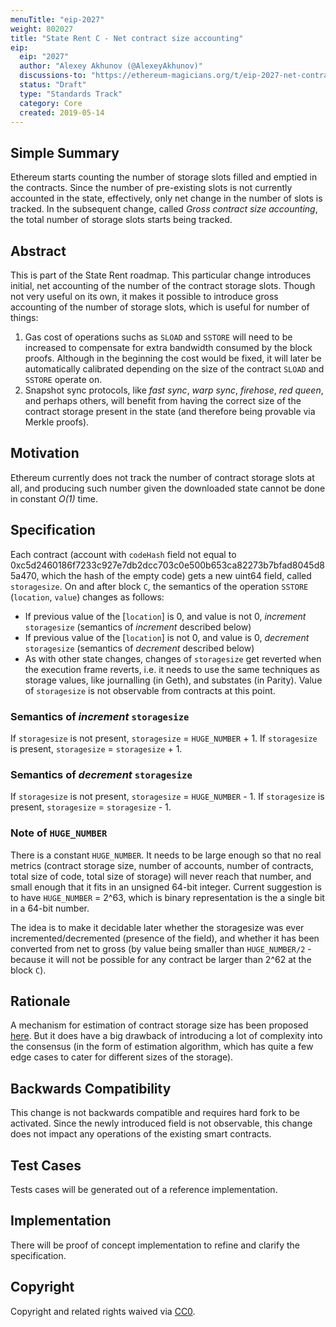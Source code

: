 ```yaml
---
menuTitle: "eip-2027"
weight: 802027 
title: "State Rent C - Net contract size accounting"
eip:
  eip: "2027"
  author: "Alexey Akhunov (@AlexeyAkhunov)"
  discussions-to: "https://ethereum-magicians.org/t/eip-2027-net-contract-size-accounting-change-c-from-state-rent-v3-proposal/3275"
  status: "Draft"
  type: "Standards Track"
  category: Core
  created: 2019-05-14
---
```


<!--You can leave these HTML comments in your merged EIP and delete the visible duplicate text guides, they will not appear and may be helpful to refer to if you edit it again. This is the suggested template for new EIPs. Note that an EIP number will be assigned by an editor. When opening a pull request to submit your EIP, please use an abbreviated title in the filename, `eip-draft_title_abbrev.md`. The title should be 44 characters or less.-->

## Simple Summary
<!--"If you can't explain it simply, you don't understand it well enough." Provide a simplified and layman-accessible explanation of the EIP.-->
Ethereum starts counting the number of storage slots filled and emptied in the contracts. Since the number of pre-existing slots is not currently accounted
in the state, effectively, only net change in the number of slots is tracked. In the subsequent change, called *Gross contract size accounting*, the total
number of storage slots starts being tracked.

## Abstract
<!--A short (~200 word) description of the technical issue being addressed.-->
This is part of the State Rent roadmap. This particular change introduces initial, net accounting of the number of the contract storage slots. Though not very
useful on its own, it makes it possible to introduce gross accounting of the number of storage slots, which is useful for number of things:
1. Gas cost of operations suchs as `SLOAD` and `SSTORE` will need to be increased to compensate for extra bandwidth consumed by the block proofs. Although in
the beginning the cost would be fixed, it will later be automatically calibrated depending on the size of the contract `SLOAD` and `SSTORE` operate on.
2. Snapshot sync protocols, like *fast sync*, *warp sync*, *firehose*, *red queen*, and perhaps others, will benefit from having the correct size of the
contract storage present in the state (and therefore being provable via Merkle proofs).

## Motivation
<!--The motivation is critical for EIPs that want to change the Ethereum protocol. It should clearly explain why the existing protocol specification is inadequate to address the problem that the EIP solves. EIP submissions without sufficient motivation may be rejected outright.-->
Ethereum currently does not track the number of contract storage slots at all, and producing such number given the downloaded state cannot be done in
constant *O(1)* time.

## Specification
<!--The technical specification should describe the syntax and semantics of any new feature. The specification should be detailed enough to allow competing, interoperable implementations for any of the current Ethereum platforms (go-ethereum, parity, cpp-ethereum, ethereumj, ethereumjs, and [others](https://github.com/ethereum/wiki/wiki/Clients)).-->
Each contract (account with `codeHash` field not equal to 0xc5d2460186f7233c927e7db2dcc703c0e500b653ca82273b7bfad8045d85a470, which the hash of the empty code) gets a new uint64 field, called `storagesize`. On and after block `C`, the semantics of the operation `SSTORE` (`location`, `value`) changes as follows:
- If previous value of the [`location`] is 0, and value is not 0, *increment* `storagesize` (semantics of *increment* described below)
- If previous value of the [`location`] is not 0, and value is 0, *decrement* `storagesize` (semantics of *decrement* described below)
- As with other state changes, changes of `storagesize` get reverted when the execution frame reverts, i.e. it needs to use the same techniques as storage values, like journalling (in Geth), and substates (in Parity).
Value of `storagesize` is not observable from contracts at this point.

### Semantics of *increment* `storagesize`
If `storagesize` is not present, `storagesize` = `HUGE_NUMBER` + 1.
If `storagesize` is present, `storagesize` = `storagesize` + 1.

### Semantics of *decrement* `storagesize`
If `storagesize` is not present, `storagesize` = `HUGE_NUMBER` - 1.
If `storagesize` is present, `storagesize` = `storagesize` - 1.

### Note of `HUGE_NUMBER`
There is a constant `HUGE_NUMBER`. It needs to be large enough so that no real metrics (contract storage size, number of accounts, number of contracts, total size of code, total size of storage) will never reach that number, and small enough that it fits in an unsigned 64-bit integer.
Current suggestion is to have `HUGE_NUMBER` = 2^63, which is binary representation is the a single bit in a 64-bit number.

The idea is to make it decidable later whether the storagesize was ever incremented/decremented (presence of the field), and whether it has been converted from net to gross (by value being smaller than `HUGE_NUMBER/2` - because it will not be possible for any contract be larger than 2^62 at the block `C`).

## Rationale
<!--The rationale fleshes out the specification by describing what motivated the design and why particular design decisions were made. It should describe alternate designs that were considered and related work, e.g. how the feature is supported in other languages. The rationale may also provide evidence of consensus within the community, and should discuss important objections or concerns raised during discussion.-->
A mechanism for estimation of contract storage size has been proposed [here](https://medium.com/@akhounov/estimation-approximate-of-the-size-of-contracst-in-ethereum-4642fe92d6fe). But it does have a big drawback of introducing a lot of complexity into the consensus
(in the form of estimation algorithm, which has quite a few edge cases to cater for different sizes of the storage).

## Backwards Compatibility
<!--All EIPs that introduce backwards incompatibilities must include a section describing these incompatibilities and their severity. The EIP must explain how the author proposes to deal with these incompatibilities. EIP submissions without a sufficient backwards compatibility treatise may be rejected outright.-->
This change is not backwards compatible and requires hard fork to be activated. Since the newly introduced field is not observable, this change does not impact any operations of the existing smart contracts. 

## Test Cases
<!--Test cases for an implementation are mandatory for EIPs that are affecting consensus changes. Other EIPs can choose to include links to test cases if applicable.-->
Tests cases will be generated out of a reference implementation.

## Implementation
<!--The implementations must be completed before any EIP is given status "Final", but it need not be completed before the EIP is accepted. While there is merit to the approach of reaching consensus on the specification and rationale before writing code, the principle of "rough consensus and running code" is still useful when it comes to resolving many discussions of API details.-->
There will be proof of concept implementation to refine and clarify the specification.

## Copyright
Copyright and related rights waived via [CC0](https://creativecommons.org/publicdomain/zero/1.0/).
